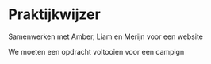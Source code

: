 # Praktijkwijzer
Samenwerken met Amber, Liam en Merijn voor een website

We moeten een opdracht voltooien voor een campign
